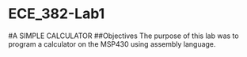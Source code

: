 ECE_382-Lab1
============
#A SIMPLE CALCULATOR
##Objectives
The purpose of this lab was to program a calculator on the MSP430 using assembly language. 
